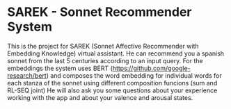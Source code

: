 # SAREK -  Sonnet Recommender System

This is the project for SAREK (Sonnet Affective Recommender with Embedding Knowledge) virtual assistant. He can recommend you a spanish sonnet from the last 5 centuries according to an input query.
For the embeddings the system uses BERT (https://github.com/google-research/bert) and composes the word embedding for individual words for each stanza of the sonnet using different composition funcions (sum and RL-SEQ joint)
He will also ask you some questions about your experience working with the app and about your valence and arousal states.
